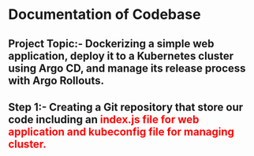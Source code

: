 <h1>Documentation of Codebase</h1>
<h2>Project Topic:- Dockerizing a simple web application, deploy it to a Kubernetes cluster using Argo CD, and manage its release process with Argo Rollouts.<h2>  

Step 1:- Creating a Git repository that store our code including an <b style="color: red;">index.js<b> file for web application and <b style="color: red;">kubeconfig</b> file for managing cluster.